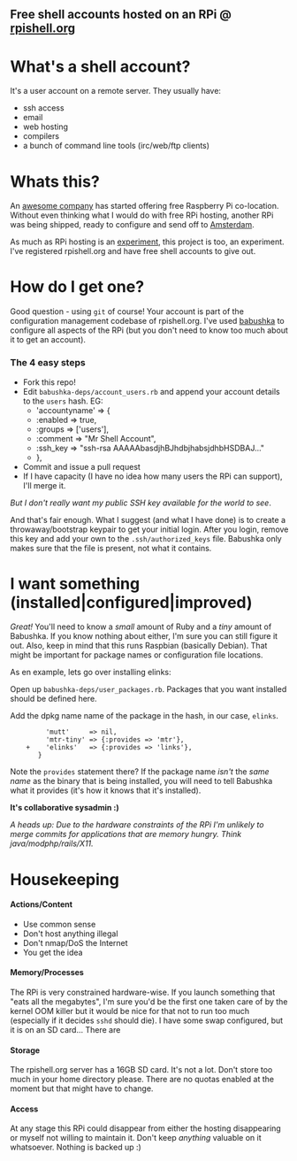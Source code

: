 Free shell accounts hosted on an RPi @ [rpishell.org](http://rpishell.org)
---
# What's a shell account? #
It's a user account on a remote server. They usually have:
- ssh access
- email
- web hosting
- compilers
- a bunch of command line tools (irc/web/ftp clients)

# Whats this? #
An [awesome company](http://raspberrycolocation.com/) has started offering free Raspberry Pi co-location. Without even thinking what I would do with free RPi hosting, another RPi was being shipped, ready to configure and send off to [Amsterdam](https://www.pcextreme.nl/en/contact/).

As much as RPi hosting is an [experiment](http://raspberrycolocation.com/why/), this project is too, an experiment. I've registered rpishell.org and have free shell accounts to give out.

# How do I get one? #
Good question - using `git` of course! Your account is part of the configuration management codebase of rpishell.org. I've used [babushka](http://babushka.me/) to configure all aspects of the RPi (but you don't need to know too much about it to get an account).

### The 4 easy steps ###
- Fork this repo!
- Edit `babushka-deps/account_users.rb` and append your account details to the `users` hash. EG:
    +  'accountyname' => {
    +    :enabled => true,
    +    :groups => ['users'],
    +    :comment => "Mr Shell Account",
    +    :ssh_key => "ssh-rsa AAAAAbasdjhBJhdbjhabsjdhbHSDBAJ..."
    +  },
- Commit and issue a pull request
- If I have capacity (I have no idea how many users the RPi can support), I'll merge it.


_But I don't really want my public SSH key available for the world to see_. 

And that's fair enough. What I suggest (and what I have done) is to create a throwaway/bootstrap keypair to get your initial login. After you login, remove this key and add your own to the `.ssh/authorized_keys` file. Babushka only makes sure that the file is present, not what it contains.

# I want something (installed|configured|improved) #
*Great!*  You'll need to know a _small_ amount of Ruby and a _tiny_ amount of Babushka. If you know nothing about either, I'm sure you can still figure it out. Also, keep in mind that this runs Raspbian (basically Debian). That might be important for package names or configuration file locations.

As en example, lets go over installing elinks:

Open up `babushka-deps/user_packages.rb`. Packages that you want installed should be defined here.

Add the dpkg name name of the package in the hash, in our case, `elinks`.
~~~
         'mutt'     => nil,
         'mtr-tiny' => {:provides => 'mtr'},
    +    'elinks'   => {:provides => 'links'},
       }
~~~
Note the `provides` statement there? If the package name _isn't_ the _same name_ as the binary that is being installed, you will need to tell Babushka what it provides (it's how it knows that it's installed).

**It's collaborative sysadmin :)**

_A heads up: Due to the hardware constraints of the RPi I'm unlikely to merge commits for applications that are memory hungry. Think java/modphp/rails/X11._

# Housekeeping #
#### Actions/Content ####
- Use common sense
- Don't host anything illegal
- Don't nmap/DoS the Internet
- You get the idea

#### Memory/Processes ####
The RPi is very constrained hardware-wise. If you launch something that "eats all the megabytes", I'm sure you'd be the first one taken care of by the kernel OOM killer but it would be nice for that not to run too much (especially if it decides `sshd` should die). I have some swap configured, but it is on an SD card... There are 

#### Storage ####
The rpishell.org server has a 16GB SD card. It's not a lot. Don't store too much in your home directory please. There are no quotas enabled at the moment but that might have to change.

#### Access ####
At any stage this RPi could disappear from either the hosting disappearing or myself not willing to maintain it. Don't keep _anything_ valuable on it whatsoever. Nothing is backed up :)
